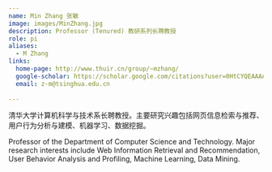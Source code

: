 ```yaml
---
name: Min Zhang 张敏
image: images/MinZhang.jpg
description: Professor (Tenured) 教研系列长聘教授
role: pi
aliases:
  - M Zhang
links:
  home-page: http://www.thuir.cn/group/~mzhang/
  google-scholar: https://scholar.google.com/citations?user=0HtCYQEAAAAJ
  email: z-m@tsinghua.edu.cn
  
---
```


清华大学计算机科学与技术系长聘教授。主要研究兴趣包括网页信息检索与推荐、用户行为分析与建模、机器学习、数据挖掘。

Professor of the Department of Computer Science and Technology. Major research interests include Web Information Retrieval and Recommendation, User Behavior Analysis and Profiling, Machine Learning, Data Mining.